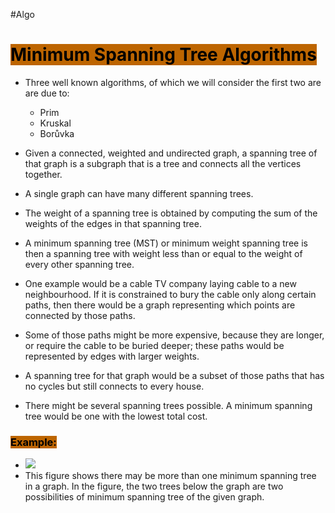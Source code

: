 #Algo 
# <mark style="background: #BD6500;">Minimum Spanning Tree Algorithms</mark>

- Three well known algorithms, of which we will consider the first two are are due to:
	- Prim
	- Kruskal
	- Borůvka
	
- Given a connected, weighted and undirected graph, a spanning tree of that graph is a subgraph that is a tree and connects all the vertices together. 

- A single graph can have many different spanning trees. 

- The weight of a spanning tree is obtained by computing the sum of the weights of the edges in that spanning tree. 

- A minimum spanning tree (MST) or minimum weight spanning tree is then a spanning tree with weight less than or equal to the weight of every other spanning tree.

- One example would be a cable TV company laying cable to a new neighbourhood. If it is constrained to bury the cable only along certain paths, then there would be a graph representing which points are connected by those paths.

- Some of those paths might be more expensive, because they are longer, or require the cable to be buried deeper; these paths would be represented by edges with larger weights. 

- A spanning tree for that graph would be a subset of those paths that has no cycles but still connects to every house. 

- There might be several spanning trees possible. A minimum spanning tree would be one with the lowest total cost.


### <mark style="background: #BD6500;">Example:</mark>

- ![](https://i.imgur.com/89ioPqt.png)
- This figure shows there may be more than one minimum spanning tree in a graph. In the figure, the two trees below the graph are two possibilities of minimum spanning tree of the given graph.
